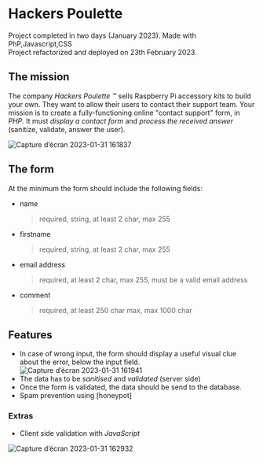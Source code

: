 # Hackers Poulette

Project completed in two days (January 2023). Made with PhP,Javascript,CSS <br>
Project refactorized and deployed on 23th February 2023.
## The mission

The company _Hackers Poulette ™_ sells Raspberry Pi accessory kits to build
your own. They want to allow their users to contact their support team. Your
mission is to create a fully-functioning online "contact support" form, in _PHP_. It must _display a contact form_ and _process the received answer_ (sanitize, validate, answer the user).

![Capture d’écran 2023-01-31 161837](https://user-images.githubusercontent.com/117506113/215803094-7bf324e0-f40c-4a65-b4b7-9e77601e2cb4.png)

## The form

At the minimum the form should include the following fields:

-   name
    > required, string, at least 2 char, max 255
-   firstname
    > required, string, at least 2 char, max 255
-   email address
    > required, at least 2 char, max 255, must be a valid email address
-   comment
    > required, at least 250 char max, max 1000 char


## Features
-   In case of wrong input, the form should display a useful visual clue about the error, below the input field.
    ![Capture d’écran 2023-01-31 161941](https://user-images.githubusercontent.com/117506113/215803322-6c417d2f-f0c1-4d1e-a357-e401dff63188.png)
-   The data has to be _sanitised_ and _validated_ (server side)
-   Once the form is validated, the data should be send to the database.
-   Spam prevention using [honeypot]

### Extras

-   Client side validation with _JavaScript_

![Capture d’écran 2023-01-31 162932](https://user-images.githubusercontent.com/117506113/215803616-bcb24890-c112-4695-a383-d0ddf104ba9a.png)
